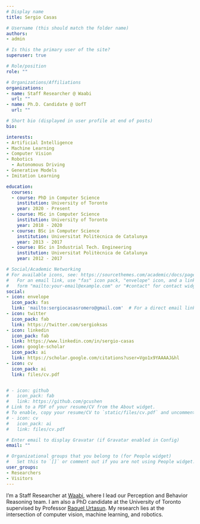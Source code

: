 ```yaml
---
# Display name
title: Sergio Casas

# Username (this should match the folder name)
authors:
- admin

# Is this the primary user of the site?
superuser: true

# Role/position
role: ""

# Organizations/Affiliations
organizations:
- name: Staff Researcher @ Waabi
  url: ""
- name: Ph.D. Candidate @ UofT
  url: ""

# Short bio (displayed in user profile at end of posts)
bio:

interests:
- Artificial Intelligence
- Machine Learning
- Computer Vision
- Robotics
  - Autonomous Driving
- Generative Models
- Imitation Learning

education:
  courses:
  - course: PhD in Computer Science
    institution: University of Toronto
    year: 2020 - Present
  - course: MSc in Computer Science
    institution: University of Toronto
    year: 2018 - 2020
  - course: BSc in Computer Science
    institution: Universitat Politècnica de Catalunya
    year: 2013 - 2017
  - course: BSc in Industrial Tech. Engineering
    institution: Universitat Politècnica de Catalunya
    year: 2012 - 2017

# Social/Academic Networking
# For available icons, see: https://sourcethemes.com/academic/docs/page-builder/#icons
#   For an email link, use "fas" icon pack, "envelope" icon, and a link in the
#   form "mailto:your-email@example.com" or "#contact" for contact widget.
social:
- icon: envelope
  icon_pack: fas
  link: 'mailto:sergiocasasromero@gmail.com'  # For a direct email link, use "mailto:test@example.org".
- icon: twitter
  icon_pack: fab
  link: https://twitter.com/sergioksas
- icon: linkedin
  icon_pack: fab
  link: https://www.linkedin.com/in/sergio-casas
- icon: google-scholar
  icon_pack: ai
  link: https://scholar.google.com/citations?user=Vgo1x9YAAAAJ&hl
- icon: cv
  icon_pack: ai
  link: files/cv.pdf


# - icon: github
#   icon_pack: fab
#   link: https://github.com/gcushen
# Link to a PDF of your resume/CV from the About widget.
# To enable, copy your resume/CV to `static/files/cv.pdf` and uncomment the lines below.
# - icon: cv
#   icon_pack: ai
#   link: files/cv.pdf

# Enter email to display Gravatar (if Gravatar enabled in Config)
email: ""

# Organizational groups that you belong to (for People widget)
#   Set this to `[]` or comment out if you are not using People widget.
user_groups:
- Researchers
- Visitors
---
```


I’m a Staff Researcher at <a href="https://waabi.ai/" target="_blank">Waabi</a>, where I lead our Perception and Behavior Reasoning team.
I am also a PhD candidate at the University of Toronto supervised by Professor <a href="http://www.cs.toronto.edu/~urtasun/" target="_blank">Raquel Urtasun</a>. My research lies at the intersection of computer vision, machine learning, and robotics.
